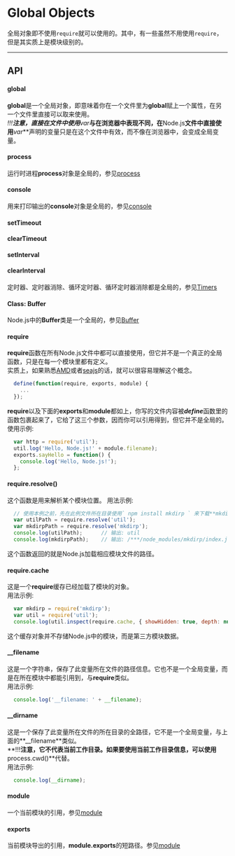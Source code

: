 # Global Objects
全局对象即不使用`require`就可以使用的。其中，有一些虽然不用使用`require`，但是其实质上是模块级别的。
   

------

## API

#### global
**global**是一个全局对象，即意味着你在一个文件里为**global**赋上一个属性，在另一个文件里直接可以取来使用。   
**!!!**注意，直接在文件中使用***var***与在浏览器中表现不同，在**Node.js**文件中直接使用***var***声明的变量只是在这个文件中有效，而不像在浏览器中，会变成全局变量。

#### process
运行时进程**process**对象是全局的，参见[process](./process.md)

#### console
用来打印输出的**console**对象是全局的，参见[console](./console.md)

#### setTimeout
#### clearTimeout
#### setInterval
#### clearInterval
定时器、定时器消除、循环定时器、循环定时器消除都是全局的，参见[Timers](./timers.md)

#### Class: Buffer
Node.js中的**Buffer**类是一个全局的，参见[Buffer](./buffer.md)

#### require
**require**函数在所有Node.js文件中都可以直接使用，但它并不是一个真正的全局函数，只是在每一个模块里都有定义。   
实质上，如果熟悉[AMD](http://requirejs.org/docs/api.html)或者[seajs](http://seajs.org/docs/#quick-start)的话，就可以很容易理解这个概念。   
```javascript
  define(function(require, exports, module) {
    ...
  });
```   
**require**以及下面的**exports**和**module**都如上，你写的文件内容被***define***函数里的函数包裹起来了，它给了这三个参数，因而你可以引用得到，但它并不是全局的。   
使用示例:   
```javascript
  var http = require('util');
  util.log('Hello, Node.js!' + module.filename);
  exports.sayHello = function() {
    console.log('Hello, Node.js!');
  };
```   
   

#### require.resolve()
这个函数是用来解析某个模块位置。
用法示例:   
```javascript
  // 使用本例之前，先在此例文件所在目录使用` npm install mkdirp ` 来下载**mkdirp**包到本地
  var utilPath = require.resolve('util');
  var mkdirpPath = require.resolve('mkdirp');
  console.log(utilPath);      // 输出: util
  console.log(mkdirpPath);    // 输出: /***/node_modules/mkdirp/index.js
```   
这个函数返回的就是Node.js加载相应模块文件的路径。   
   

#### require.cache
这是一个**require**缓存已经加载了模块的对象。   
用法示例:   
```javascript
  var mkdirp = require('mkdirp');
  var util = require('util');
  console.log(util.inspect(require.cache, { showHidden: true, depth: null }));
```   
这个缓存对象并不存储Node.js中的模块，而是第三方模块数据。   

#### __filename
这是一个字符串，保存了此变量所在文件的路径信息。它也不是一个全局变量，而是在所在模块中都能引用到，与**require**类似。      
用法示例:   
```javascript
  console.log('__filename: ' + __filename);
```   

#### __dirname
这是一个保存了此变量所在文件的所在目录的全路径，它不是一个全局变量，与上面的**__filename**类似。   
**!!!**注意，它不代表当前工作目录。如果要使用当前工作目录信息，可以使用**process.cwd()**代替。   
用法示例:   
```javascript
  console.log(__dirname);
```
   

#### module
一个当前模块的引用，参见[module](./module.md)   
   

#### exports
当前模块导出的引用，**module.exports**的短路径。参见[module](./module.md)   
   

